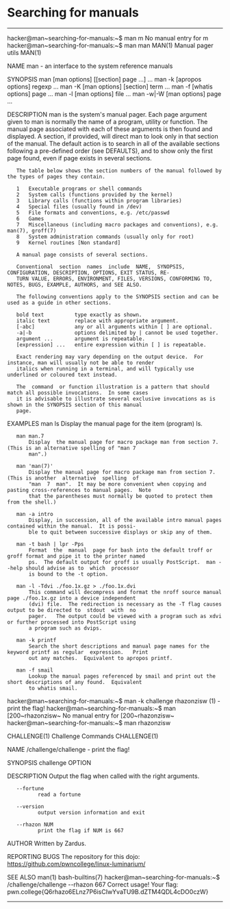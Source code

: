 # Searching for manuals 
***
hacker@man~searching-for-manuals:~$ man m
No manual entry for m
hacker@man~searching-for-manuals:~$ man man
MAN(1)                                            Manual pager utils                                           MAN(1)

NAME
       man - an interface to the system reference manuals

SYNOPSIS
       man [man options] [[section] page ...] ...
       man -k [apropos options] regexp ...
       man -K [man options] [section] term ...
       man -f [whatis options] page ...
       man -l [man options] file ...
       man -w|-W [man options] page ...

DESCRIPTION
       man  is the system's manual pager.  Each page argument given to man is normally the name of a program, utility
       or function.  The manual page associated with each of these arguments is then found and displayed.  A section,
       if  provided,  will direct man to look only in that section of the manual.  The default action is to search in
       all of the available sections following a pre-defined order (see DEFAULTS), and to show only  the  first  page
       found, even if page exists in several sections.

       The table below shows the section numbers of the manual followed by the types of pages they contain.

       1   Executable programs or shell commands
       2   System calls (functions provided by the kernel)
       3   Library calls (functions within program libraries)
       4   Special files (usually found in /dev)
       5   File formats and conventions, e.g. /etc/passwd
       6   Games
       7   Miscellaneous (including macro packages and conventions), e.g. man(7), groff(7)
       8   System administration commands (usually only for root)
       9   Kernel routines [Non standard]

       A manual page consists of several sections.

       Conventional  section  names  include  NAME,  SYNOPSIS,  CONFIGURATION, DESCRIPTION, OPTIONS, EXIT STATUS, RE‐
       TURN VALUE, ERRORS, ENVIRONMENT, FILES, VERSIONS, CONFORMING TO, NOTES, BUGS, EXAMPLE, AUTHORS, and SEE ALSO.

       The following conventions apply to the SYNOPSIS section and can be used as a guide in other sections.

       bold text          type exactly as shown.
       italic text        replace with appropriate argument.
       [-abc]             any or all arguments within [ ] are optional.
       -a|-b              options delimited by | cannot be used together.
       argument ...       argument is repeatable.
       [expression] ...   entire expression within [ ] is repeatable.

       Exact rendering may vary depending on the output device.  For instance, man will usually not be able to render
       italics when running in a terminal, and will typically use underlined or coloured text instead.

       The  command  or function illustration is a pattern that should match all possible invocations.  In some cases
       it is advisable to illustrate several exclusive invocations as is shown in the SYNOPSIS section of this manual
       page.

EXAMPLES
       man ls
           Display the manual page for the item (program) ls.

       man man.7
           Display  the manual page for macro package man from section 7.  (This is an alternative spelling of "man 7
           man".)

       man 'man(7)'
           Display the manual page for macro package man from section 7.  (This is another  alternative  spelling  of
           "man  7  man".  It may be more convenient when copying and pasting cross-references to manual pages.  Note
           that the parentheses must normally be quoted to protect them from the shell.)

       man -a intro
           Display, in succession, all of the available intro manual pages contained within the manual.  It is possi‐
           ble to quit between successive displays or skip any of them.

       man -t bash | lpr -Pps
           Format  the  manual  page for bash into the default troff or groff format and pipe it to the printer named
           ps.  The default output for groff is usually PostScript.  man --help should advise as to  which  processor
           is bound to the -t option.

       man -l -Tdvi ./foo.1x.gz > ./foo.1x.dvi
           This command will decompress and format the nroff source manual page ./foo.1x.gz into a device independent
           (dvi) file.  The redirection is necessary as the -T flag causes output to be directed to  stdout  with  no
           pager.   The output could be viewed with a program such as xdvi or further processed into PostScript using
           a program such as dvips.

       man -k printf
           Search the short descriptions and manual page names for the keyword printf as regular  expression.   Print
           out any matches.  Equivalent to apropos printf.

       man -f smail
           Lookup the manual pages referenced by smail and print out the short descriptions of any found.  Equivalent
           to whatis smail.
hacker@man~searching-for-manuals:~$ man -k challenge
rhazonzisw (1)       - print the flag!
hacker@man~searching-for-manuals:~$ man [200~rhazonzisw~
No manual entry for [200~rhazonzisw~
hacker@man~searching-for-manuals:~$ man rhazonzisw

CHALLENGE(1)                                      Challenge Commands                                     CHALLENGE(1)

NAME
       /challenge/challenge - print the flag!

SYNOPSIS
       challenge OPTION

DESCRIPTION
       Output the flag when called with the right arguments.

       --fortune
              read a fortune

       --version
              output version information and exit

       --rhazon NUM
              print the flag if NUM is 667

AUTHOR
       Written by Zardus.

REPORTING BUGS
       The repository for this dojo: <https://github.com/pwncollege/linux-luminarium/>

SEE ALSO
       man(1) bash-builtins(7)
hacker@man~searching-for-manuals:~$ /challenge/challenge --rhazon 667
Correct usage! Your flag: pwn.college{Q6rhazo6ELnz7P6isCIwYvaTU9B.dZTM4QDL4cDO0czW}

***
